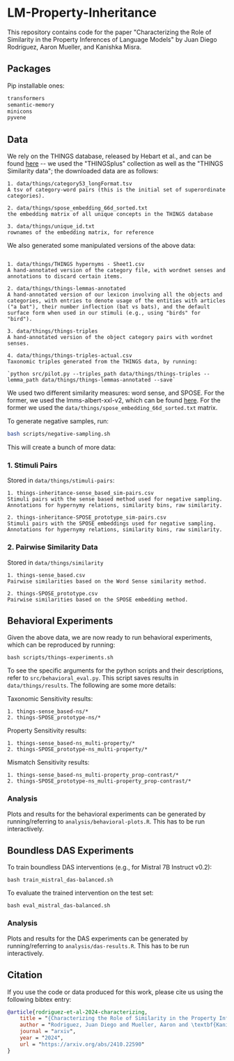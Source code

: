 # LM-Property-Inheritance
This repository contains code for the paper "Characterizing the Role of Similarity in the Property Inferences of Language Models" by Juan Diego Rodriguez, Aaron Mueller, and Kanishka Misra.

## Packages

Pip installable ones:

```bash
transformers
semantic-memory
minicons
pyvene
```

## Data

We rely on the THINGS database, released by Hebart et al., and can be found [here](https://things-initiative.org/) -- we used the "THINGSplus" collection as well as the "THINGS Similarity data"; the downloaded data are as follows:

```
1. data/things/category53_longFormat.tsv
A tsv of category-word pairs (this is the initial set of superordinate categories).

2. data/things/spose_embedding_66d_sorted.txt
the embedding matrix of all unique concepts in the THINGS database

3. data/things/unique_id.txt
rownames of the embedding matrix, for reference
```

We also generated some manipulated versions of the above data:

```

1. data/things/THINGS hypernyms - Sheet1.csv
A hand-annotated version of the category file, with wordnet senses and annotations to discard certain items.

2. data/things/things-lemmas-annotated
A hand-annotated version of our lexicon involving all the objects and categories, with entries to denote usage of the entities with articles ("a bat"), their number inflection (bat vs bats), and the default surface form when used in our stimuli (e.g., using "birds" for "bird").

3. data/things/things-triples
A hand-annotated version of the object category pairs with wordnet senses.

4. data/things/things-triples-actual.csv
Taxonomic triples generated from the THINGS data, by running:

`python src/pilot.py --triples_path data/things/things-triples --lemma_path data/things/things-lemmas-annotated --save`

```

We used two different similarity measures: word sense, and SPOSE. For the former, we used the lmms-albert-xxl-v2, which can be found [here](https://figshare.com/articles/dataset/LMMS-SP_ALBERT-XXLARGE/21975773). For the former we used the `data/things/spose_embedding_66d_sorted.txt` matrix.

To generate negative samples, run:

```bash
bash scripts/negative-sampling.sh
```

This will create a bunch of more data:

### 1. Stimuli Pairs

Stored in `data/things/stimuli-pairs`:

```
1. things-inheritance-sense_based_sim-pairs.csv
Stimuli pairs with the sense based method used for negative sampling. Annotations for hypernymy relations, similarity bins, raw similarity.

2. things-inheritance-SPOSE_prototype_sim-pairs.csv
Stimuli pairs with the SPOSE embeddings used for negative sampling. Annotations for hypernymy relations, similarity bins, raw similarity.
```

### 2. Pairwise Similarity Data

Stored in `data/things/similarity`

```
1. things-sense_based.csv
Pairwise similarities based on the Word Sense similarity method.

2. things-SPOSE_prototype.csv
Pairwise similarities based on the SPOSE embedding method.
```


## Behavioral Experiments

Given the above data, we are now ready to run behavioral experiments, which can be reproduced by running:

```
bash scripts/things-experiments.sh
```

To see the specific arguments for the python scripts and their descriptions, refer to `src/behavioral_eval.py`. This script saves results in `data/things/results`. The following are some more details:

Taxonomic Sensitivity results:

```
1. things-sense_based-ns/*
2. things-SPOSE_prototype-ns/*
```

Property Sensitivity results:
```
1. things-sense_based-ns_multi-property/*
2. things-SPOSE_prototype-ns_multi-property/*
```

Mismatch Sensitivity results:
```
1. things-sense_based-ns_multi-property_prop-contrast/*
2. things-SPOSE_prototype-ns_multi-property_prop-contrast/*
```


### Analysis

Plots and results for the behavioral experiments can be generated by running/referring to `analysis/behavioral-plots.R`. This has to be run interactively.

## Boundless DAS Experiments

To train boundless DAS interventions (e.g., for Mistral 7B Instruct v0.2):

```
bash train_mistral_das-balanced.sh 
```

To evaluate the trained intervention on the test set:

```
bash eval_mistral_das-balanced.sh
```

### Analysis

Plots and results for the DAS experiments can be generated by running/referring to `analysis/das-results.R`. This has to be run interactively.


## Citation

If you use the code or data produced for this work, please cite us using the following bibtex entry:

```bibtex
@article{rodriguez-et-al-2024-characterizing,
    title = "{Characterizing the Role of Similarity in the Property Inferences of Language Models}",
    author = "Rodriguez, Juan Diego and Mueller, Aaron and \textbf{Kanishka Misra}",
    journal = "arxiv",
    year = "2024",
    url = "https://arxiv.org/abs/2410.22590"
}
```

